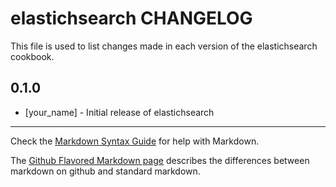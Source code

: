 elastichsearch CHANGELOG
========================

This file is used to list changes made in each version of the elastichsearch cookbook.

0.1.0
-----
- [your_name] - Initial release of elastichsearch

- - -
Check the [Markdown Syntax Guide](http://daringfireball.net/projects/markdown/syntax) for help with Markdown.

The [Github Flavored Markdown page](http://github.github.com/github-flavored-markdown/) describes the differences between markdown on github and standard markdown.
